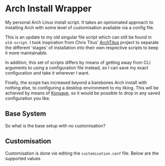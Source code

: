 # Arch Install Wrapper

My personal Arch Linux install script.  It takes an opinionated approach to installing Arch with
some level of customisation available via a config file.

This is an update to my old singular file script which can still be found in `old-script`.  I took
inspiration from Chris Titus' [ArchTitus](https://github.com/ChrisTitusTech/ArchTitus) project
to separate the different 'stages' of installation into their own respective scripts to keep it
more maintainable.

In addition, this set of scripts differs by means of getting away from CLI arguments to using a
configuration file instead, so I can save my exact configuration and take it wherever I want.

Finally, the scope has increased beyond a barebones Arch install with nothing else, to configuring
a desktop environment to my liking.  This will be achieved by means of [Konsave](https://github.com/Prayag2/konsave),
so it would be possible to drop in any saved configuration you like.

## Base System

So what is the base setup with no customisation?



## Customisation

Customisation is done vie editing the `customisation.conf` file.  Below are the supported values